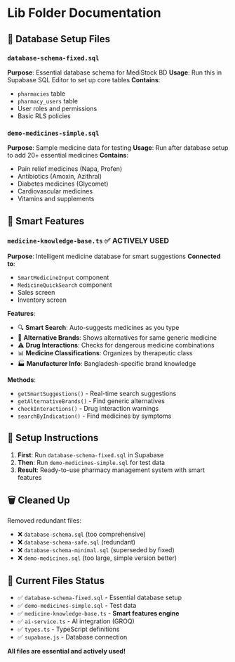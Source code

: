 # Lib Folder Documentation

## 📄 Database Setup Files

### `database-schema-fixed.sql`
**Purpose**: Essential database schema for MediStock BD
**Usage**: Run this in Supabase SQL Editor to set up core tables
**Contains**:
- `pharmacies` table
- `pharmacy_users` table  
- User roles and permissions
- Basic RLS policies

### `demo-medicines-simple.sql`
**Purpose**: Sample medicine data for testing
**Usage**: Run after database setup to add 20+ essential medicines
**Contains**:
- Pain relief medicines (Napa, Profen)
- Antibiotics (Amoxin, Azithral)
- Diabetes medicines (Glycomet)
- Cardiovascular medicines
- Vitamins and supplements

## 🧠 Smart Features

### `medicine-knowledge-base.ts` ✅ **ACTIVELY USED**
**Purpose**: Intelligent medicine database for smart suggestions
**Connected to**: 
- `SmartMedicineInput` component
- `MedicineQuickSearch` component  
- Sales screen
- Inventory screen

**Features**:
- 🔍 **Smart Search**: Auto-suggests medicines as you type
- 💊 **Alternative Brands**: Shows alternatives for same generic medicine
- ⚠️ **Drug Interactions**: Checks for dangerous medicine combinations
- 📊 **Medicine Classifications**: Organizes by therapeutic class
- 🏭 **Manufacturer Info**: Bangladesh-specific brand knowledge

**Methods**:
- `getSmartSuggestions()` - Real-time search suggestions
- `getAlternativeBrands()` - Find generic alternatives  
- `checkInteractions()` - Drug interaction warnings
- `searchByIndication()` - Find medicines by symptoms

## 🚀 Setup Instructions

1. **First**: Run `database-schema-fixed.sql` in Supabase
2. **Then**: Run `demo-medicines-simple.sql` for test data
3. **Result**: Ready-to-use pharmacy management system with smart features

## 🗑️ Cleaned Up

Removed redundant files:
- ❌ `database-schema.sql` (too comprehensive)
- ❌ `database-schema-safe.sql` (redundant)
- ❌ `database-schema-minimal.sql` (superseded by fixed)
- ❌ `demo-medicines.sql` (too large, simple version better)

## 📁 Current Files Status
- ✅ `database-schema-fixed.sql` - Essential database setup
- ✅ `demo-medicines-simple.sql` - Test data
- ✅ `medicine-knowledge-base.ts` - **Smart features engine**
- ✅ `ai-service.ts` - AI integration (GROQ)
- ✅ `types.ts` - TypeScript definitions
- ✅ `supabase.js` - Database connection

**All files are essential and actively used!**